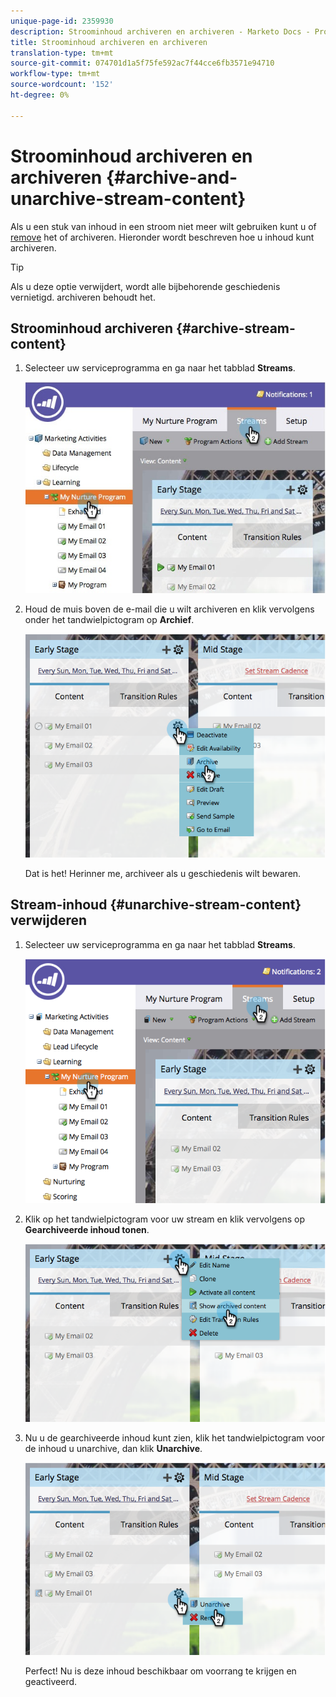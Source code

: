 ```yaml
---
unique-page-id: 2359930
description: Stroominhoud archiveren en archiveren - Marketo Docs - Productdocumentatie
title: Stroominhoud archiveren en archiveren
translation-type: tm+mt
source-git-commit: 074701d1a5f75fe592ac7f44cce6fb3571e94710
workflow-type: tm+mt
source-wordcount: '152'
ht-degree: 0%

---
```



# Stroominhoud archiveren en archiveren {#archive-and-unarchive-stream-content}

Als u een stuk van inhoud in een stroom niet meer wilt gebruiken kunt u of [remove](/help/marketo/product-docs/email-marketing/drip-nurturing/using-stream-content/remove-stream-content.md) het of archiveren. Hieronder wordt beschreven hoe u inhoud kunt archiveren.

>[!TIP]
>
>Als u deze optie verwijdert, wordt alle bijbehorende geschiedenis vernietigd. archiveren behoudt het.

## Stroominhoud archiveren {#archive-stream-content}

1. Selecteer uw serviceprogramma en ga naar het tabblad **Streams**.

   ![](assets/cloneasteam-4.jpg)

1. Houd de muis boven de e-mail die u wilt archiveren en klik vervolgens onder het tandwielpictogram op **Archief**.

   ![](assets/image2014-9-15-17-3a42-3a7.png)

   Dat is het! Herinner me, archiveer als u geschiedenis wilt bewaren.

## Stream-inhoud {#unarchive-stream-content} verwijderen

1. Selecteer uw serviceprogramma en ga naar het tabblad **Streams**.

   ![](assets/image2014-9-15-17-3a42-3a11.png)

1. Klik op het tandwielpictogram voor uw stream en klik vervolgens op **Gearchiveerde inhoud tonen**.

   ![](assets/image2014-9-15-17-3a42-3a15.png)

1. Nu u de gearchiveerde inhoud kunt zien, klik het tandwielpictogram voor de inhoud u unarchive, dan klik **Unarchive**.

   ![](assets/image2014-9-15-17-3a42-3a24.png)

   Perfect! Nu is deze inhoud beschikbaar om voorrang te krijgen en geactiveerd.
